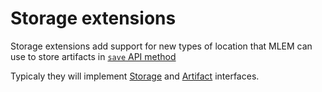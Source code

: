 # Storage extensions

Storage extensions add support for new types of location that MLEM can use to
store artifacts in [`save` API method](/doc/api-reference/save)

Typicaly they will implement [Storage](/doc/object-reference/mlem-abcs#storage) and
[Artifact](/doc/object-reference/mlem-abcs#artifact) interfaces.
